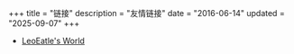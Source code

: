 +++
title = "链接"
description = "友情链接"
date = "2016-06-14"
updated = "2025-09-07"
+++

* [LeoEatle's World](https://leoeatle.github.io)
